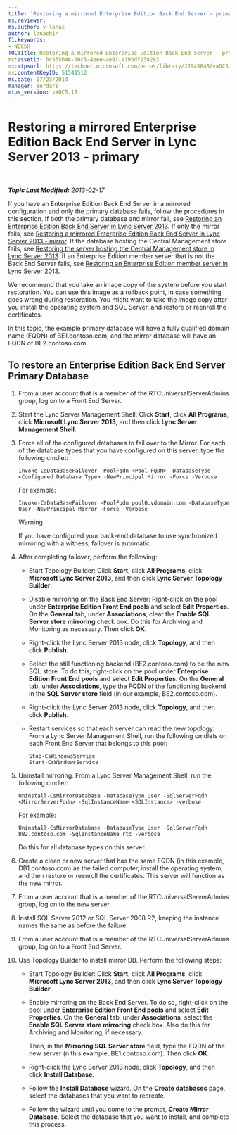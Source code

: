 ```yaml
---
title: 'Restoring a mirrored Enterprise Edition Back End Server - primary'
ms.reviewer: 
ms.author: v-lanac
author: lanachin
f1.keywords:
- NOCSH
TOCTitle: Restoring a mirrored Enterprise Edition Back End Server - primary
ms:assetid: bc555b46-70c5-4eee-ae91-e195df238293
ms:mtpsurl: https://technet.microsoft.com/en-us/library/JJ945648(v=OCS.15)
ms:contentKeyID: 51541512
ms.date: 07/23/2014
manager: serdars
mtps_version: v=OCS.15
---
```


<div data-xmlns="http://www.w3.org/1999/xhtml">

<div class="topic" data-xmlns="http://www.w3.org/1999/xhtml" data-msxsl="urn:schemas-microsoft-com:xslt" data-cs="https://msdn.microsoft.com/">

<div data-asp="https://msdn2.microsoft.com/asp">

# Restoring a mirrored Enterprise Edition Back End Server in Lync Server 2013 - primary

</div>

<div id="mainSection">

<div id="mainBody">

<span> </span>

_**Topic Last Modified:** 2013-02-17_

If you have an Enterprise Edition Back End Server in a mirrored configuration and only the primary database fails, follow the procedures in this section. If both the primary database and mirror fail, see [Restoring an Enterprise Edition Back End Server in Lync Server 2013](lync-server-2013-restoring-an-enterprise-edition-back-end-server.md). If only the mirror fails, see [Restoring a mirrored Enterprise Edition Back End Server in Lync Server 2013 - mirror](lync-server-2013-restoring-a-mirrored-enterprise-edition-back-end-server-mirror.md). If the database hosting the Central Management store fails, see [Restoring the server hosting the Central Management store in Lync Server 2013](lync-server-2013-restoring-the-server-hosting-the-central-management-store.md). If an Enterprise Edition member server that is not the Back End Server fails, see [Restoring an Enterprise Edition member server in Lync Server 2013](lync-server-2013-restoring-an-enterprise-edition-member-server.md).

We recommend that you take an image copy of the system before you start restoration. You can use this image as a rollback point, in case something goes wrong during restoration. You might want to take the image copy after you install the operating system and SQL Server, and restore or reenroll the certificates.

In this topic, the example primary database will have a fully qualified domain name (FQDN) of BE1.contoso.com, and the mirror database will have an FQDN of BE2.contoso.com.

<div>

## To restore an Enterprise Edition Back End Server Primary Database

1.  From a user account that is a member of the RTCUniversalServerAdmins group, log on to a Front End Server.

2.  Start the Lync Server Management Shell: Click **Start**, click **All Programs**, click **Microsoft Lync Server 2013**, and then click **Lync Server Management Shell**.

3.  Force all of the configured databases to fail over to the Mirror. For each of the database types that you have configured on this server, type the following cmdlet:
    
        Invoke-CsDataBaseFailover -PoolFqdn <Pool FQDN> -DatabaseType <Configured Database Type> -NewPrincipal Mirror -Force -Verbose
    
    For example:
    
        Invoke-CsDataBaseFailover -PoolFqdn pool0.vdomain.com -DatabaseType User -NewPrincipal Mirror -Force -Verbose
    
    <div>
    

    > [!WARNING]
    > If you have configured your back-end database to use synchronized mirroring with a witness, failover is automatic.

    
    </div>

4.  After completing failover, perform the following:
    
      - Start Topology Builder: Click **Start**, click **All Programs**, click **Microsoft Lync Server 2013**, and then click **Lync Server Topology Builder**.
    
      - Disable mirroring on the Back End Server: Right-click on the pool under **Enterprise Edition Front End pools** and select **Edit Properties**. On the **General** tab, under **Associations**, clear the **Enable SQL Server store mirroring** check box. Do this for Archiving and Monitoring as necessary. Then click **OK**.
    
      - Right-click the Lync Server 2013 node, click **Topology**, and then click **Publish**.
    
      - Select the still functioning backend (BE2.contoso.com) to be the new SQL store. To do this, right-click on the pool under **Enterprise Edition Front End pools** and select **Edit Properties**. On the **General** tab, under **Associations**, type the FQDN of the functioning backend in the **SQL Server store** field (in our example, BE2.contoso.com).
    
      - Right-click the Lync Server 2013 node, click **Topology**, and then click **Publish**.
    
      - Restart services so that each server can read the new topology. From a Lync Server Management Shell, run the following cmdlets on each Front End Server that belongs to this pool:
        
            Stop-CsWindowsService
            Start-CsWindowsService

5.  Uninstall mirroring. From a Lync Server Management Shell, run the following cmdlet:
    
        Uninstall-CsMirrorDatabase -DatabaseType User -SqlServerFqdn <MirrorServerFqdn> -SqlInstanceName <SQLInstance> -verbose
    
    For example:
    
        Uninstall-CsMirrorDatabase -DatabaseType User -SqlServerFqdn DB2.contoso.com -SqlInstanceName rtc -verbose
    
    Do this for all database types on this server.

6.  Create a clean or new server that has the same FQDN (in this example, DB1.contoso.com) as the failed computer, install the operating system, and then restore or reenroll the certificates. This server will function as the new mirror.

7.  From a user account that is a member of the RTCUniversalServerAdmins group, log on to the new server.

8.  Install SQL Server 2012 or SQL Server 2008 R2, keeping the instance names the same as before the failure.

9.  From a user account that is a member of the RTCUniversalServerAdmins group, log on to a Front End Server.

10. Use Topology Builder to install mirror DB. Perform the following steps:
    
      - Start Topology Builder: Click **Start**, click **All Programs**, click **Microsoft Lync Server 2013**, and then click **Lync Server Topology Builder**.
    
      - Enable mirroring on the Back End Server. To do so, right-click on the pool under **Enterprise Edition Front End pools** and select **Edit Properties**. On the **General** tab, under **Associations**, select the **Enable SQL Server store mirroring** check box. Also do this for Archiving and Monitoring, if necessary.
        
        Then, in the **Mirroring SQL Server store** field, type the FQDN of the new server (n this example, BE1.contoso.com). Then click **OK**.
    
      - Right-click the Lync Server 2013 node, click **Topology**, and then click **Install Database**.
    
      - Follow the **Install Database** wizard. On the **Create databases** page, select the databases that you want to recreate.
    
      - Follow the wizard until you come to the prompt, **Create Mirror Database**. Select the database that you want to install, and complete this process.

</div>

</div>

<span> </span>

</div>

</div>

</div>

